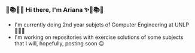 ###                                                 🧮📚✨🍒  Hi there, I'm Ariana ✨🍒📚🧮
  
  - I'm currently doing 2nd year subjets of Computer Engineering at UNLP 👩🏻‍💻  
  - I'm working on repositories with exercise solutions of some subjects that I will, hopefully, posting soon 😉

<!--
**ArianaMagaliAriza/ArianaMagaliAriza** is a ✨ _special_ ✨ repository because its `README.md` (this file) appears on your GitHub profile.

Here are some ideas to get you started:

- 🔭 I’m currently working on ...
- 🌱 I’m currently learning ...
- 👯 I’m looking to collaborate on ...
- 🤔 I’m looking for help with ...
- 💬 Ask me about ...
- 📫 How to reach me: ...
- 😄 Pronouns: ...
- ⚡ Fun fact: ...
-->
